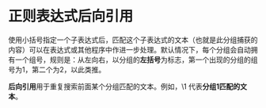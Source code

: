 # 正则表达式后向引用

使用小括号指定一个子表达式后，匹配这个子表达式的文本（也就是此分组捕获的内容）可以在表达式或其他程序中作进一步处理。默认情况下，每个分组会自动拥有一个组号，规则是：从左向右，以分组的**左括号**为标志，第一个出现的分组的组号为1，第二个为2，以此类推。

**后向引用**用于重复搜索前面某个分组匹配的文本。例如，\1 代表**分组1匹配的文本**。
